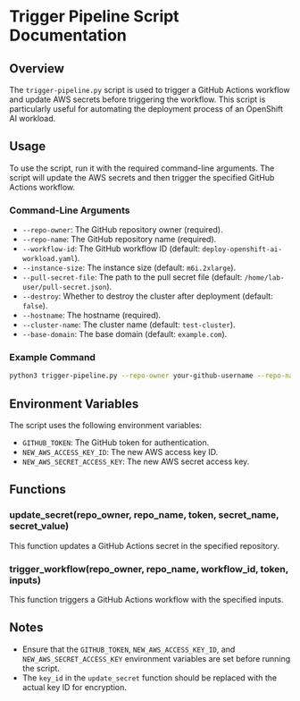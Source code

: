 # Trigger Pipeline Script Documentation

## Overview

The `trigger-pipeline.py` script is used to trigger a GitHub Actions workflow and update AWS secrets before triggering the workflow. This script is particularly useful for automating the deployment process of an OpenShift AI workload.

## Usage

To use the script, run it with the required command-line arguments. The script will update the AWS secrets and then trigger the specified GitHub Actions workflow.

### Command-Line Arguments

- `--repo-owner`: The GitHub repository owner (required).
- `--repo-name`: The GitHub repository name (required).
- `--workflow-id`: The GitHub workflow ID (default: `deploy-openshift-ai-workload.yaml`).
- `--instance-size`: The instance size (default: `m6i.2xlarge`).
- `--pull-secret-file`: The path to the pull secret file (default: `/home/lab-user/pull-secret.json`).
- `--destroy`: Whether to destroy the cluster after deployment (default: `false`).
- `--hostname`: The hostname (required).
- `--cluster-name`: The cluster name (default: `test-cluster`).
- `--base-domain`: The base domain (default: `example.com`).

### Example Command

```bash
python3 trigger-pipeline.py --repo-owner your-github-username --repo-name your-repo-name --hostname your-hostname
```

## Environment Variables

The script uses the following environment variables:

- `GITHUB_TOKEN`: The GitHub token for authentication.
- `NEW_AWS_ACCESS_KEY_ID`: The new AWS access key ID.
- `NEW_AWS_SECRET_ACCESS_KEY`: The new AWS secret access key.

## Functions

### update_secret(repo_owner, repo_name, token, secret_name, secret_value)

This function updates a GitHub Actions secret in the specified repository.

### trigger_workflow(repo_owner, repo_name, workflow_id, token, inputs)

This function triggers a GitHub Actions workflow with the specified inputs.

## Notes

- Ensure that the `GITHUB_TOKEN`, `NEW_AWS_ACCESS_KEY_ID`, and `NEW_AWS_SECRET_ACCESS_KEY` environment variables are set before running the script.
- The `key_id` in the `update_secret` function should be replaced with the actual key ID for encryption.

